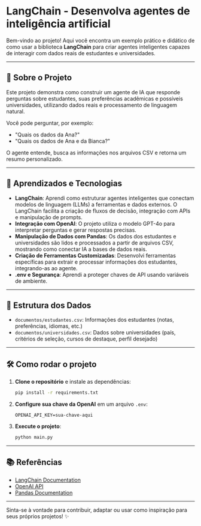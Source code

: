 # LangChain - Desenvolva agentes de inteligência artificial

Bem-vindo ao projeto! Aqui você encontra um exemplo prático e didático de como usar a biblioteca **LangChain** para criar agentes inteligentes capazes de interagir com dados reais de estudantes e universidades.

---

## 🚀 Sobre o Projeto

Este projeto demonstra como construir um agente de IA que responde perguntas sobre estudantes, suas preferências acadêmicas e possíveis universidades, utilizando dados reais e processamento de linguagem natural.

Você pode perguntar, por exemplo:
- "Quais os dados da Ana?"
- "Quais os dados de Ana e da Bianca?"

O agente entende, busca as informações nos arquivos CSV e retorna um resumo personalizado.

---

## 🧠 Aprendizados e Tecnologias

- **LangChain**: Aprendi como estruturar agentes inteligentes que conectam modelos de linguagem (LLMs) a ferramentas e dados externos. O LangChain facilita a criação de fluxos de decisão, integração com APIs e manipulação de prompts.
- **Integração com OpenAI**: O projeto utiliza o modelo GPT-4o para interpretar perguntas e gerar respostas precisas.
- **Manipulação de Dados com Pandas**: Os dados dos estudantes e universidades são lidos e processados a partir de arquivos CSV, mostrando como conectar IA a bases de dados reais.
- **Criação de Ferramentas Customizadas**: Desenvolvi ferramentas específicas para extrair e processar informações dos estudantes, integrando-as ao agente.
- **.env e Segurança**: Aprendi a proteger chaves de API usando variáveis de ambiente.

---

## 📁 Estrutura dos Dados

- `documentos/estudantes.csv`: Informações dos estudantes (notas, preferências, idiomas, etc.)
- `documentos/universidades.csv`: Dados sobre universidades (país, critérios de seleção, cursos de destaque, perfil desejado)

---

## 🛠️ Como rodar o projeto

1. **Clone o repositório** e instale as dependências:
   ```bash
   pip install -r requirements.txt
   ```
2. **Configure sua chave da OpenAI** em um arquivo `.env`:
   ```env
   OPENAI_API_KEY=sua-chave-aqui
   ```
3. **Execute o projeto**:
   ```bash
   python main.py
   ```
---

## 📚 Referências

- [LangChain Documentation](https://python.langchain.com/)
- [OpenAI API](https://platform.openai.com/docs/)
- [Pandas Documentation](https://pandas.pydata.org/)

---

Sinta-se à vontade para contribuir, adaptar ou usar como inspiração para seus próprios projetos! ✨ 

